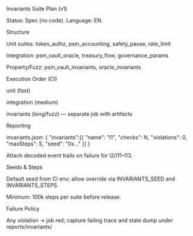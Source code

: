 
Invariants Suite Plan (v1)

Status: Spec (no code). Language: EN.

Structure

Unit suites: token_authz, psm_accounting, safety_pause, rate_limit

Integration: psm_vault_oracle, treasury_flow, governance_params

Property/Fuzz: psm_vault_invariants, oracle_invariants

Execution Order (CI)

unit (fast)

integration (medium)

invariants (long/fuzz) — separate job with artifacts

Reporting

invariants.json: { "invariants":[{ "name": "I1", "checks": N, "violations": 0, "maxSteps": S, "seed": "0x..." }] }

Attach decoded event trails on failure for I2/I11–I13.

Seeds & Steps

Default seed from CI env; allow override via INVARIANTS_SEED and INVARIANTS_STEPS.

Minimum: 100k steps per suite before release.

Failure Policy

Any violation → job red; capture failing trace and state dump under reports/invariants/
